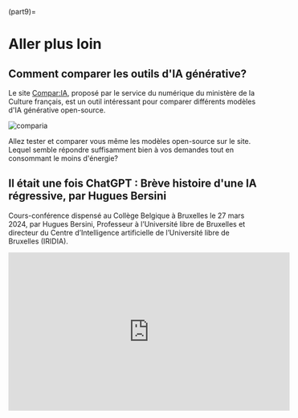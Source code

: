 (part9)=
# Aller plus loin

## Comment comparer les outils d'IA générative?

Le site [Compar:IA](https://www.comparia.beta.gouv.fr/), proposé par le service du numérique du ministère de la Culture français, est un outil intéressant pour comparer différents modèles d'IA générative open-source. 

![comparia](attachments/comparia.jpg)

Allez tester et comparer vous même les modèles open-source sur le site. Lequel semble répondre suffisamment bien à vos demandes tout en consommant le moins d'énergie?

## Il était une fois ChatGPT : Brève histoire d'une IA régressive, par Hugues Bersini

Cours-conférence dispensé au Collège Belgique à Bruxelles le 27 mars 2024, par Hugues Bersini, Professeur à l’Université libre de Bruxelles et directeur du Centre d’Intelligence artificielle de l’Université libre de Bruxelles (IRIDIA).

<iframe width="560" height="315" src="https://www.youtube.com/embed/VTRDr1FKCys" title="YouTube video player" frameborder="0" allow="accelerometer; autoplay; clipboard-write; encrypted-media; gyroscope; picture-in-picture" allowfullscreen></iframe>
